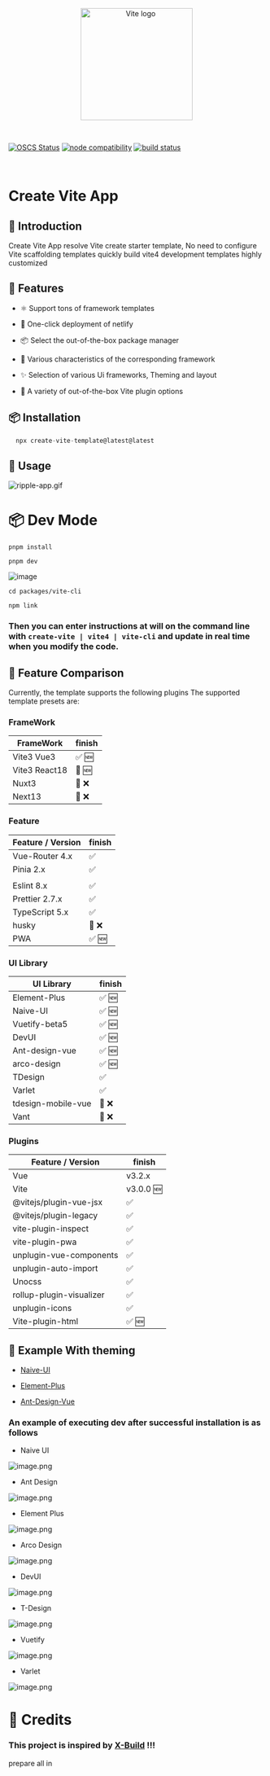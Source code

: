 <p align="center">
  <a href="https://vitejs.dev" target="_blank" rel="noopener noreferrer">
      <img width="220" src="https://jzzx-docs.netlify.app/assets/vite.4d21301c.png" alt="Vite logo">
  </a>
</p>
<br/>
<p align="center">


[![OSCS Status](https://www.oscs1024.com/platform/badge/ErKeLost/vite-cli.svg?size=small)](https://www.oscs1024.com/project/ErKeLost/vite-cli?ref=badge_small)
<a href="https://nodejs.org/en/about/releases/"><img src="https://img.shields.io/node/v/vite.svg" alt="node compatibility"></a>
<a href="https://github.com/vitejs/vite/actions/workflows/ci.yml"><img src="https://github.com/vitejs/vite/actions/workflows/ci.yml/badge.svg?branch=main" alt="build status"></a>


</p>
<br/>




# Create Vite App

## 📖 Introduction

Create Vite App resolve Vite create starter template, No need to configure Vite scaffolding templates quickly build vite4 development templates highly customized



## 🌈 Features

- ⚛️ Support tons of framework templates

- 🌸 One-click deployment of netlify

- 📦 Select the out-of-the-box package manager

- 🚀 Various characteristics of the corresponding framework

- ✨ Selection of various Ui frameworks, Theming and layout

- 🍰 A variety of out-of-the-box Vite plugin options

## 📦 Installation

```ts
  npx create-vite-template@latest@latest
```

## 🦄 Usage

![ripple-app.gif](https://user-images.githubusercontent.com/66500121/187821940-556aba41-30d4-4d34-9093-d911f6257a2a.gif)




# 📦 Dev Mode

```
pnpm install
```

```
pnpm dev
```

![image](https://user-images.githubusercontent.com/66500121/207052692-22725ea0-e64a-46ac-ae3f-fe28a3ade2be.png)


```
cd packages/vite-cli
```

```
npm link
```

###  Then you can enter instructions at will on the command line with ` create-vite | vite4 | vite-cli ` and update in real time when you modify the code.

## 🤖 Feature Comparison

Currently, the template supports the following plugins
The supported template presets are:

### FrameWork

| FrameWork     | finish   |
| ------------- | -------- |
| Vite3 Vue3    | ✅ 🆕 |
| Vite3 React18 | 🚧  🆕 |
| Nuxt3          | 🚧 ❌    |
| Next13          | 🚧 ❌    |

### Feature

| Feature / Version | finish |
| ----------------- | ------ |
| Vue-Router 4.x    | ✅     |
| Pinia 2.x         | ✅     |
|                   |        |
| Eslint 8.x        | ✅     |
| Prettier 2.7.x    | ✅     |
| TypeScript 5.x  | ✅     |
| husky             | 🚧 ❌  |
| PWA               | ✅ 🆕 |

### UI Library

| UI Library         | finish |
| ------------------ | ------ |
| Element-Plus       | ✅ 🆕  |
| Naive-UI           | ✅ 🆕  |
| Vuetify-beta5      | ✅ 🆕  |
| DevUI              | ✅ 🆕  |
| Ant-design-vue     | ✅ 🆕  |
| arco-design        | ✅ 🆕  |
| TDesign            | ✅     |
| Varlet             | ✅     |
| tdesign-mobile-vue | 🚧 ❌  |
| Vant               | 🚧 ❌  |

### Plugins

| Feature / Version        | finish    |
| ------------------------ | --------- |
| Vue                      | v3.2.x    |
| Vite                     | v3.0.0 🆕 |
| @vitejs/plugin-vue-jsx   | ✅        |
| @vitejs/plugin-legacy    | ✅        |
| vite-plugin-inspect      | ✅        |
| vite-plugin-pwa          | ✅        |
| unplugin-vue-components  | ✅        |
| unplugin-auto-import     | ✅        |
| Unocss                   | ✅        |
| rollup-plugin-visualizer | ✅        |
| unplugin-icons           | ✅        |
| Vite-plugin-html         | ✅ 🆕     |

## 🛫 Example With theming

- [Naive-UI](https://create-vite-app-naive-ui.netlify.app/)

- [Element-Plus](https://create-vite-app-element-plus.netlify.app/)

- [Ant-Design-Vue](https://vite-cli-ant-design-vue.netlify.app/)

### An example of executing dev after successful installation is as follows

- Naive UI

![image.png](https://p3-juejin.byteimg.com/tos-cn-i-k3u1fbpfcp/84463b72894c4df2862c20d006ab240c~tplv-k3u1fbpfcp-watermark.image?)

- Ant Design

![image.png](https://p1-juejin.byteimg.com/tos-cn-i-k3u1fbpfcp/21469c6f20bd46ab8fb5df23376cfcba~tplv-k3u1fbpfcp-watermark.image?)

- Element Plus

![image.png](https://p9-juejin.byteimg.com/tos-cn-i-k3u1fbpfcp/682e343e8f924dbbb691811184e8428f~tplv-k3u1fbpfcp-watermark.image?)

- Arco Design

![image.png](https://p6-juejin.byteimg.com/tos-cn-i-k3u1fbpfcp/b27ce1dd7d344170b59be4f2ccd39211~tplv-k3u1fbpfcp-watermark.image?)

- DevUI

![image.png](https://p1-juejin.byteimg.com/tos-cn-i-k3u1fbpfcp/9d0ed5a6340c4a62b35f72ac7b490077~tplv-k3u1fbpfcp-watermark.image?)

- T-Design

![image.png](https://p3-juejin.byteimg.com/tos-cn-i-k3u1fbpfcp/fa8e5b68f8b9481fac9cf4809ac50fbe~tplv-k3u1fbpfcp-watermark.image?)

- Vuetify

![image.png](https://p6-juejin.byteimg.com/tos-cn-i-k3u1fbpfcp/a5ea5124b6284c68b8b9948c9fdf803b~tplv-k3u1fbpfcp-watermark.image?)

- Varlet

![image.png](https://p3-juejin.byteimg.com/tos-cn-i-k3u1fbpfcp/f8f31a99cab645d4a5fb5cf0c4000ef6~tplv-k3u1fbpfcp-watermark.image?)

# 🌸  Credits

### This project is inspired by [X-Build](https://github.com/code-device/x-build) !!!

prepare all in
